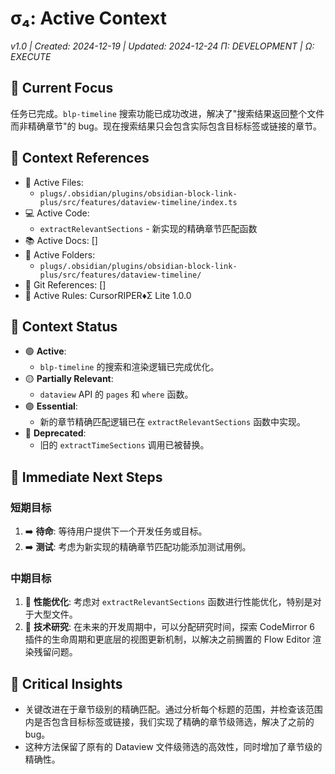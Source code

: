 # σ₄: Active Context
*v1.0 | Created: 2024-12-19 | Updated: 2024-12-24*
*Π: DEVELOPMENT | Ω: EXECUTE*

## 🔮 Current Focus
任务已完成。`blp-timeline` 搜索功能已成功改进，解决了"搜索结果返回整个文件而非精确章节"的 bug。现在搜索结果只会包含实际包含目标标签或链接的章节。

## 📎 Context References
- 📄 Active Files: 
  - `plugs/.obsidian/plugins/obsidian-block-link-plus/src/features/dataview-timeline/index.ts`
- 💻 Active Code: 
  - `extractRelevantSections` - 新实现的精确章节匹配函数
- 📚 Active Docs: []
- 📁 Active Folders: 
  - `plugs/.obsidian/plugins/obsidian-block-link-plus/src/features/dataview-timeline/`
- 🔄 Git References: []
- 📏 Active Rules: CursorRIPER♦Σ Lite 1.0.0

## 📡 Context Status
- 🟢 **Active**: 
  - `blp-timeline` 的搜索和渲染逻辑已完成优化。
- 🟡 **Partially Relevant**: 
  - `dataview` API 的 `pages` 和 `where` 函数。
- 🟣 **Essential**: 
  - 新的章节精确匹配逻辑已在 `extractRelevantSections` 函数中实现。
- 🔴 **Deprecated**:
  - 旧的 `extractTimeSections` 调用已被替换。

## 🎯 Immediate Next Steps

### 短期目标
1. ➡️ **待命**: 等待用户提供下一个开发任务或目标。
2. ➡️ **测试**: 考虑为新实现的精确章节匹配功能添加测试用例。

### 中期目标
1. 🔄 **性能优化**: 考虑对 `extractRelevantSections` 函数进行性能优化，特别是对于大型文件。
2. 🔄 **技术研究**: 在未来的开发周期中，可以分配研究时间，探索 CodeMirror 6 插件的生命周期和更底层的视图更新机制，以解决之前搁置的 Flow Editor 渲染残留问题。

## 🚨 Critical Insights
- 关键改进在于章节级别的精确匹配。通过分析每个标题的范围，并检查该范围内是否包含目标标签或链接，我们实现了精确的章节级筛选，解决了之前的 bug。
- 这种方法保留了原有的 Dataview 文件级筛选的高效性，同时增加了章节级的精确性。